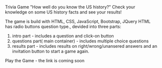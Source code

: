Trivia Game "How well do you know the US history?"
Check your knowledge on some US history facts and see your results! 

The game is build with HTML, CSS, JavaScript, Bootstrap, JQuery
HTML has radio buttons question type., devided into three parts:
1. intro part - includes a question and click-on button
2. questions part( main container) - includes multiple choice questions
3. results part - includes results on right/wrong/unansered answers and an invitation button to start a game again.

Play the Game - the link is coming soon
